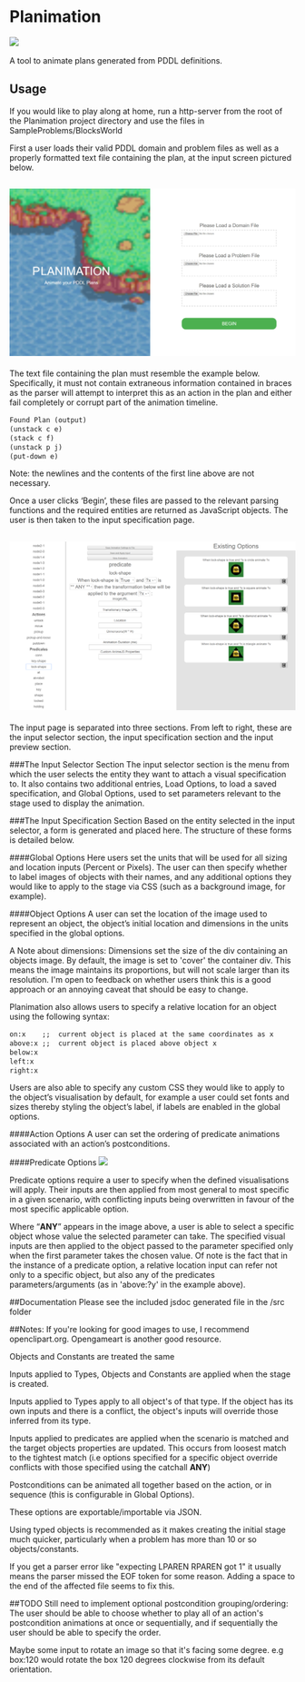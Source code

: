 # Planimation
<img src="https://github.com/Nas-r/Planimation/blob/master/images/logo.gif" width="600px;margin:auto;text-align:center">

A tool to animate plans generated from PDDL definitions.

## Usage
If you would like to play along at home, run a http-server from the root of the Planimation project directory and use the files in SampleProblems/BlocksWorld

First a user loads their valid PDDL domain and problem files as well as a properly formatted text file containing the plan, at the input screen pictured below.

## ![LandingPage](images/landingpage.jpg)
The text file containing the plan must resemble the example below. Specifically, it must not contain extraneous information contained in braces as the parser will attempt to interpret this as an action in the plan and either fail completely or corrupt part of the animation timeline.

```
Found Plan (output)
(unstack c e)
(stack c f)
(unstack p j)
(put-down e)
```
Note: the newlines and the contents of the first line above are not necessary.

Once a user clicks ‘Begin’, these files are passed to the relevant parsing functions and the required entities are returned as JavaScript objects. The user is then taken to the input specification page.

## ![InputPage](images/inputpage.png)
The input page is separated into three sections. From left to right, these are the input selector section, the input specification section and the input preview section.

###The Input Selector Section
The input selector section is the menu from which the user selects the entity they want to attach a visual specification to. It also contains two additional entries, Load Options, to load a saved specification, and Global Options, used to set parameters relevant to the stage used to display the animation.

###The Input Specification Section
Based on the entity selected in the input selector, a form is generated and placed here. The structure of these forms is detailed below.

####Global Options
Here users set the units that will be used for all sizing and location inputs (Percent or Pixels). The user can then specify whether to label images of objects with their names, and any additional options they would like to apply to the stage via CSS (such as a background image, for example).

####Object Options
A user can set the location of the image used to represent an object, the object’s initial location and dimensions in the units specified in the global options.

A Note about dimensions: Dimensions set the size of the div containing an objects image. By default, the image is set to 'cover' the container div. This means the image maintains its proportions, but will not scale larger than its resolution. I'm open to feedback on whether users think this is a good approach or an annoying caveat that should be easy to change.

Planimation also allows users to specify a relative location for an object using the following syntax:

```
on:x    ;;  current object is placed at the same coordinates as x
above:x ;;  current object is placed above object x
below:x
left:x
right:x
```
Users are also able to specify any custom CSS they would like to apply to the object’s visualisation by default, for example a user could set fonts and sizes thereby styling the object’s label, if labels are enabled in the global options.

####Action Options
A user can set the ordering of predicate animations associated with an action’s postconditions.

####Predicate Options
<img src="https://github.com/Nas-r/Planimation/blob/master/images/predicatepage.png" width="400px;margin:auto;text-align:center">

Predicate options require a user to specify when the defined visualisations will apply. Their inputs are then applied from most general to most specific in a given scenario, with conflicting inputs being overwritten in favour of the most specific applicable option.

Where “**ANY**” appears in the image above, a user is able to select a specific object whose value the selected parameter can take. The specified visual inputs are then applied to the object passed to the parameter specified only when the first parameter takes the chosen value. Of note is the fact that in the instance of a predicate option, a relative location input can refer not only to a specific object, but also any of the predicates parameters/arguments (as in 'above:?y' in the example above).

##Documentation
Please see the included jsdoc generated file in the /src folder

##Notes:
If you're looking for good images to use, I recommend openclipart.org.
Opengameart is another good resource.

Objects and Constants are treated the same

Inputs applied to Types, Objects and Constants are applied when the stage is created.

Inputs applied to Types apply to all object's of that type. If the object has its own inputs and there is a conflict, the object's inputs will override those
inferred from its type.

Inputs applied to predicates are applied when the scenario is matched and the target objects properties are updated. This occurs from loosest match to the tightest match (i.e options specified for a specific object override conflicts with those specified using the catchall **ANY**)

Postconditions can be animated all together based on the action, or in
sequence (this is configurable in Global Options).

These options are exportable/importable via JSON.

Using typed objects is recommended as it makes creating the initial stage much quicker, particularly when a problem has more than 10 or so objects/constants.

If you get a parser error like "expecting LPAREN RPAREN got 1" it usually means the parser missed the EOF token for some reason. Adding a space to the end of the affected file seems to fix this.

##TODO
Still need to implement optional postcondition grouping/ordering:
The user should be able to choose whether to play all of an action's postcondition animations at once or sequentially, and if sequentially the user should be able to specify the order.

Maybe some input to rotate an image so that it's facing some degree. e.g box:120 would rotate the box 120 degrees clockwise from its default orientation.
